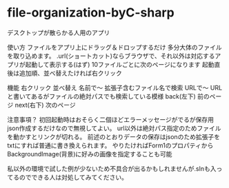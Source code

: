 # file-organization-byC-sharp
デスクトップが散らかる人用のアプリ

使い方
ファイルをアプリ上にドラッグ＆ドロップするだけ
多分大体のファイルを取り込めます。
.url(ショートカット)ならブラウザで、それ以外は対応するアプリが起動して表示する(はず)
10ファイルごとに次のページになります
起動直後は追加順、並べ替えたければ右クリック

機能
右クリック	並べ替え
名前で～	拡張子含むファイル名で検索
URLで～		URLと書いてあるがファイルの絶対パスでも検索している模様
back(左下)	前のページ
next(右下)	次のページ

注意事項？
初回起動時はおそらく二個ほどエラーメッセージがでるが保存用json作成するだけなので無視してよい。
url以外は絶対パス指定のためファイルを動かすとリンクが切れる。
前述のとおりデータの保存はjsonのため拡張子をtxtにすれば普通に書き換えられます。
やりたければForm1のプロパティからBackgroundImage(背景)に好みの画像を指定することも可能

私以外の環境で試した例が少ないため不具合が出るかもしれませんが.slnも入ってるのでできる人は対処してみてください。
